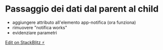 # Passaggio dei dati dal parent al child

- aggiungere attributo all'elemento app-notifica (ora funziona)
- rimuovere "notifica works"
- evidenziare parametri

[Edit on StackBlitz ⚡️](https://stackblitz.com/edit/github-jkvcfr)
